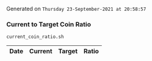 Generated on `Thursday 23-September-2021 at 20:58:57`

### Current to Target Coin Ratio
`current_coin_ratio.sh`

Date|Current|Target|Ratio
---|---|---|---
